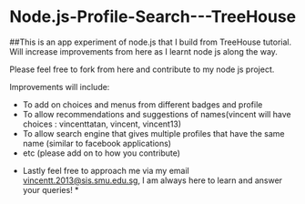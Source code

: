 # Node.js-Profile-Search---TreeHouse

##This is an app experiment of node.js that I build from TreeHouse tutorial. Will increase improvements from here as I learnt node js along the way.

Please feel free to fork from here and contribute to my node js project.

Improvements will include:
- To add on choices and menus from different badges and profile
- To allow recommendations and suggestions of names(vincent will have choices : vincenttatan, vincent, vincent13)
- To allow search engine that gives multiple profiles that have the same name (similar to facebook applications)
-  etc (please add on to how you contribute)

* Lastly feel free to approach me via my email vincentt.2013@sis.smu.edu.sg, I am always here to learn and answer your queries! *